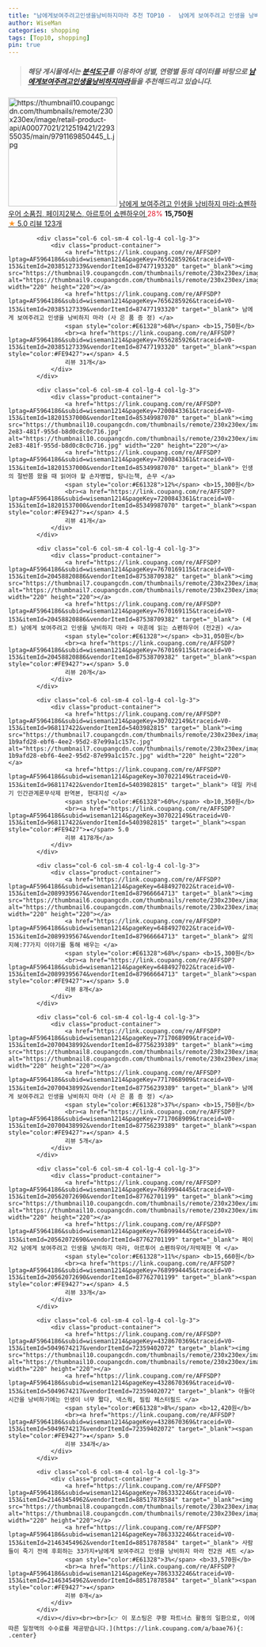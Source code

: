 ```yaml
---
title: "남에게보여주려고인생을낭비하지마라 추천 TOP10 -  남에게 보여주려고 인생을 낭비하지 마라:쇼펜하우어 소품집, 페이지2북스, 아르투어 쇼펜하우어 "
author: WiseMan
categories: shopping
tags: [Top10, shopping]
pin: true
---
```


> ##### 해당 게시물에서는 [**분석도구**](https://itemscout.io/)를 이용하여 **성별**, **연령별** 등의 데이터를 바탕으로 [**남에게보여주려고인생을낭비하지마라**](https://link.coupang.com/a/baae76)들을 추천해드리고 있습니다.
<div class="container"><div class="row">
            <div class="col-6 col-sm-4 col-lg-4 col-lg-3">
                <div class="product-container">
                    <a href="https://link.coupang.com/re/AFFSDP?lptag=AF5964186&subid=wiseman1214&pageKey=7660508291&traceid=V0-153&itemId=20407524211&vendorItemId=87537327580" target="_blank"><img src="https://thumbnail10.coupangcdn.com/thumbnails/remote/230x230ex/image/retail-product-api/A00077021/212519421/229355035/main/9791169850445_L.jpg" alt="https://thumbnail10.coupangcdn.com/thumbnails/remote/230x230ex/image/retail-product-api/A00077021/212519421/229355035/main/9791169850445_L.jpg" width="220" height="220"></a>
                    <a href="https://link.coupang.com/re/AFFSDP?lptag=AF5964186&subid=wiseman1214&pageKey=7660508291&traceid=V0-153&itemId=20407524211&vendorItemId=87537327580" target="_blank"> 남에게 보여주려고 인생을 낭비하지 마라:쇼펜하우어 소품집, 페이지2북스, 아르투어 쇼펜하우어 </a>
                    <span style="color:#E61328">28%</span> <b>15,750원</b>
                    <br><a href="https://link.coupang.com/re/AFFSDP?lptag=AF5964186&subid=wiseman1214&pageKey=7660508291&traceid=V0-153&itemId=20407524211&vendorItemId=87537327580" target="_blank"><span style="color:#FE9427">★</span> 5.0
                    리뷰 123개</a>
                </div>
            </div>
            
            <div class="col-6 col-sm-4 col-lg-4 col-lg-3">
                <div class="product-container">
                    <a href="https://link.coupang.com/re/AFFSDP?lptag=AF5964186&subid=wiseman1214&pageKey=7656285926&traceid=V0-153&itemId=20385127339&vendorItemId=87477193320" target="_blank"><img src="https://thumbnail9.coupangcdn.com/thumbnails/remote/230x230ex/image/vendor_inventory/4024/a27cd3a26545a5522acda3d57488f242a75071d33b53859bab126c44e469.jpg" alt="https://thumbnail9.coupangcdn.com/thumbnails/remote/230x230ex/image/vendor_inventory/4024/a27cd3a26545a5522acda3d57488f242a75071d33b53859bab126c44e469.jpg" width="220" height="220"></a>
                    <a href="https://link.coupang.com/re/AFFSDP?lptag=AF5964186&subid=wiseman1214&pageKey=7656285926&traceid=V0-153&itemId=20385127339&vendorItemId=87477193320" target="_blank"> 남에게 보여주려고 인생을 낭비하지 마라 (사 은 품 증 정) </a>
                    <span style="color:#E61328">68%</span> <b>15,750원</b>
                    <br><a href="https://link.coupang.com/re/AFFSDP?lptag=AF5964186&subid=wiseman1214&pageKey=7656285926&traceid=V0-153&itemId=20385127339&vendorItemId=87477193320" target="_blank"><span style="color:#FE9427">★</span> 4.5
                    리뷰 31개</a>
                </div>
            </div>
            
            <div class="col-6 col-sm-4 col-lg-4 col-lg-3">
                <div class="product-container">
                    <a href="https://link.coupang.com/re/AFFSDP?lptag=AF5964186&subid=wiseman1214&pageKey=7200843361&traceid=V0-153&itemId=18201537000&vendorItemId=85349987070" target="_blank"><img src="https://thumbnail10.coupangcdn.com/thumbnails/remote/230x230ex/image/retail/images/2023/03/16/10/9/629f0d9c-2e83-481f-955d-b8d0c8c0c716.jpg" alt="https://thumbnail10.coupangcdn.com/thumbnails/remote/230x230ex/image/retail/images/2023/03/16/10/9/629f0d9c-2e83-481f-955d-b8d0c8c0c716.jpg" width="220" height="220"></a>
                    <a href="https://link.coupang.com/re/AFFSDP?lptag=AF5964186&subid=wiseman1214&pageKey=7200843361&traceid=V0-153&itemId=18201537000&vendorItemId=85349987070" target="_blank"> 인생의 절반쯤 왔을 때 읽어야 할 손자병법, 탐나는책, 손무 </a>
                    <span style="color:#E61328">12%</span> <b>15,300원</b>
                    <br><a href="https://link.coupang.com/re/AFFSDP?lptag=AF5964186&subid=wiseman1214&pageKey=7200843361&traceid=V0-153&itemId=18201537000&vendorItemId=85349987070" target="_blank"><span style="color:#FE9427">★</span> 4.5
                    리뷰 41개</a>
                </div>
            </div>
            
            <div class="col-6 col-sm-4 col-lg-4 col-lg-3">
                <div class="product-container">
                    <a href="https://link.coupang.com/re/AFFSDP?lptag=AF5964186&subid=wiseman1214&pageKey=7670169115&traceid=V0-153&itemId=20458820886&vendorItemId=87538709382" target="_blank"><img src="https://thumbnail7.coupangcdn.com/thumbnails/remote/230x230ex/image/vendor_inventory/92d2/e2ab9c65b97cd27d889fbabc77b121f313c8e2f40f45ec685aaf0019b799.jpg" alt="https://thumbnail7.coupangcdn.com/thumbnails/remote/230x230ex/image/vendor_inventory/92d2/e2ab9c65b97cd27d889fbabc77b121f313c8e2f40f45ec685aaf0019b799.jpg" width="220" height="220"></a>
                    <a href="https://link.coupang.com/re/AFFSDP?lptag=AF5964186&subid=wiseman1214&pageKey=7670169115&traceid=V0-153&itemId=20458820886&vendorItemId=87538709382" target="_blank"> (세트) 남에게 보여주려고 인생을 낭비하지 마라 + 마흔에 읽는 쇼펜하우어 (전2권) </a>
                    <span style="color:#E61328"></span> <b>31,050원</b>
                    <br><a href="https://link.coupang.com/re/AFFSDP?lptag=AF5964186&subid=wiseman1214&pageKey=7670169115&traceid=V0-153&itemId=20458820886&vendorItemId=87538709382" target="_blank"><span style="color:#FE9427">★</span> 5.0
                    리뷰 20개</a>
                </div>
            </div>
            
            <div class="col-6 col-sm-4 col-lg-4 col-lg-3">
                <div class="product-container">
                    <a href="https://link.coupang.com/re/AFFSDP?lptag=AF5964186&subid=wiseman1214&pageKey=307022149&traceid=V0-153&itemId=968117422&vendorItemId=5403982815" target="_blank"><img src="https://thumbnail7.coupangcdn.com/thumbnails/remote/230x230ex/image/retail/images/3295499669579854-1b9afd28-ebf6-4ee2-95d2-87e99a1c157c.jpg" alt="https://thumbnail7.coupangcdn.com/thumbnails/remote/230x230ex/image/retail/images/3295499669579854-1b9afd28-ebf6-4ee2-95d2-87e99a1c157c.jpg" width="220" height="220"></a>
                    <a href="https://link.coupang.com/re/AFFSDP?lptag=AF5964186&subid=wiseman1214&pageKey=307022149&traceid=V0-153&itemId=968117422&vendorItemId=5403982815" target="_blank"> 데일 카네기 인간관계론무삭제 완역본, 현대지성 </a>
                    <span style="color:#E61328">60%</span> <b>10,350원</b>
                    <br><a href="https://link.coupang.com/re/AFFSDP?lptag=AF5964186&subid=wiseman1214&pageKey=307022149&traceid=V0-153&itemId=968117422&vendorItemId=5403982815" target="_blank"><span style="color:#FE9427">★</span> 5.0
                    리뷰 4178개</a>
                </div>
            </div>
            
            <div class="col-6 col-sm-4 col-lg-4 col-lg-3">
                <div class="product-container">
                    <a href="https://link.coupang.com/re/AFFSDP?lptag=AF5964186&subid=wiseman1214&pageKey=6484927022&traceid=V0-153&itemId=20899395674&vendorItemId=87966664713" target="_blank"><img src="https://thumbnail6.coupangcdn.com/thumbnails/remote/230x230ex/image/vendor_inventory/7d0b/dfd52db38ba29ebf7a1fa82602713d1f3f3613442ad016897f1ba1cbb6e7.jpg" alt="https://thumbnail6.coupangcdn.com/thumbnails/remote/230x230ex/image/vendor_inventory/7d0b/dfd52db38ba29ebf7a1fa82602713d1f3f3613442ad016897f1ba1cbb6e7.jpg" width="220" height="220"></a>
                    <a href="https://link.coupang.com/re/AFFSDP?lptag=AF5964186&subid=wiseman1214&pageKey=6484927022&traceid=V0-153&itemId=20899395674&vendorItemId=87966664713" target="_blank"> 삶의 지혜:77가지 이야기를 통해 배우는 </a>
                    <span style="color:#E61328">68%</span> <b>15,300원</b>
                    <br><a href="https://link.coupang.com/re/AFFSDP?lptag=AF5964186&subid=wiseman1214&pageKey=6484927022&traceid=V0-153&itemId=20899395674&vendorItemId=87966664713" target="_blank"><span style="color:#FE9427">★</span> 5.0
                    리뷰 8개</a>
                </div>
            </div>
            
            <div class="col-6 col-sm-4 col-lg-4 col-lg-3">
                <div class="product-container">
                    <a href="https://link.coupang.com/re/AFFSDP?lptag=AF5964186&subid=wiseman1214&pageKey=7717068909&traceid=V0-153&itemId=20700438992&vendorItemId=87756239389" target="_blank"><img src="https://thumbnail8.coupangcdn.com/thumbnails/remote/230x230ex/image/vendor_inventory/1bf0/9e80394db88a0311d3cd92dbb8bbc8675b094d87b8a9ee812244cb65dc5a.jpg" alt="https://thumbnail8.coupangcdn.com/thumbnails/remote/230x230ex/image/vendor_inventory/1bf0/9e80394db88a0311d3cd92dbb8bbc8675b094d87b8a9ee812244cb65dc5a.jpg" width="220" height="220"></a>
                    <a href="https://link.coupang.com/re/AFFSDP?lptag=AF5964186&subid=wiseman1214&pageKey=7717068909&traceid=V0-153&itemId=20700438992&vendorItemId=87756239389" target="_blank"> 남에게 보여주려고 인생을 낭비하지 마라 (사 은 품 증 정) </a>
                    <span style="color:#E61328">37%</span> <b>15,750원</b>
                    <br><a href="https://link.coupang.com/re/AFFSDP?lptag=AF5964186&subid=wiseman1214&pageKey=7717068909&traceid=V0-153&itemId=20700438992&vendorItemId=87756239389" target="_blank"><span style="color:#FE9427">★</span> 4.5
                    리뷰 5개</a>
                </div>
            </div>
            
            <div class="col-6 col-sm-4 col-lg-4 col-lg-3">
                <div class="product-container">
                    <a href="https://link.coupang.com/re/AFFSDP?lptag=AF5964186&subid=wiseman1214&pageKey=7689994445&traceid=V0-153&itemId=20562072690&vendorItemId=87762701199" target="_blank"><img src="https://thumbnail10.coupangcdn.com/thumbnails/remote/230x230ex/image/vendor_inventory/ae02/36799fffff5070d13bf7b380e3c852696d76b01e64329e5b25562a5715cb.png" alt="https://thumbnail10.coupangcdn.com/thumbnails/remote/230x230ex/image/vendor_inventory/ae02/36799fffff5070d13bf7b380e3c852696d76b01e64329e5b25562a5715cb.png" width="220" height="220"></a>
                    <a href="https://link.coupang.com/re/AFFSDP?lptag=AF5964186&subid=wiseman1214&pageKey=7689994445&traceid=V0-153&itemId=20562072690&vendorItemId=87762701199" target="_blank"> 페이지2 남에게 보여주려고 인생을 낭비하지 마라, 아르투어 쇼펜하우어/저박제헌 역 </a>
                    <span style="color:#E61328">11%</span> <b>15,660원</b>
                    <br><a href="https://link.coupang.com/re/AFFSDP?lptag=AF5964186&subid=wiseman1214&pageKey=7689994445&traceid=V0-153&itemId=20562072690&vendorItemId=87762701199" target="_blank"><span style="color:#FE9427">★</span> 4.5
                    리뷰 33개</a>
                </div>
            </div>
            
            <div class="col-6 col-sm-4 col-lg-4 col-lg-3">
                <div class="product-container">
                    <a href="https://link.coupang.com/re/AFFSDP?lptag=AF5964186&subid=wiseman1214&pageKey=4328670369&traceid=V0-153&itemId=5049674217&vendorItemId=72359402072" target="_blank"><img src="https://thumbnail10.coupangcdn.com/thumbnails/remote/230x230ex/image/vendor_inventory/9247/15fdba02b53f844a7e2e4155ac994de18d06512c9feb6121d5783895bc6e.jpg" alt="https://thumbnail10.coupangcdn.com/thumbnails/remote/230x230ex/image/vendor_inventory/9247/15fdba02b53f844a7e2e4155ac994de18d06512c9feb6121d5783895bc6e.jpg" width="220" height="220"></a>
                    <a href="https://link.coupang.com/re/AFFSDP?lptag=AF5964186&subid=wiseman1214&pageKey=4328670369&traceid=V0-153&itemId=5049674217&vendorItemId=72359402072" target="_blank"> 아들아 시간을 낭비하기에는 인생이 너무 짧다, 넥스웍, 필립 체스터필드 </a>
                    <span style="color:#E61328">8%</span> <b>12,420원</b>
                    <br><a href="https://link.coupang.com/re/AFFSDP?lptag=AF5964186&subid=wiseman1214&pageKey=4328670369&traceid=V0-153&itemId=5049674217&vendorItemId=72359402072" target="_blank"><span style="color:#FE9427">★</span> 5.0
                    리뷰 334개</a>
                </div>
            </div>
            
            <div class="col-6 col-sm-4 col-lg-4 col-lg-3">
                <div class="product-container">
                    <a href="https://link.coupang.com/re/AFFSDP?lptag=AF5964186&subid=wiseman1214&pageKey=7863332246&traceid=V0-153&itemId=21463454962&vendorItemId=88517878584" target="_blank"><img src="https://thumbnail8.coupangcdn.com/thumbnails/remote/230x230ex/image/vendor_inventory/1fab/28bb0ef92d51ace31d7a4aa47bb729d24f88e3caf6b3f83b8a54dc6d696d.jpg" alt="https://thumbnail8.coupangcdn.com/thumbnails/remote/230x230ex/image/vendor_inventory/1fab/28bb0ef92d51ace31d7a4aa47bb729d24f88e3caf6b3f83b8a54dc6d696d.jpg" width="220" height="220"></a>
                    <a href="https://link.coupang.com/re/AFFSDP?lptag=AF5964186&subid=wiseman1214&pageKey=7863332246&traceid=V0-153&itemId=21463454962&vendorItemId=88517878584" target="_blank"> 사람들이 죽기 전에 후회하는 33가지+남에게 보여주려고 인생을 낭비하지 마라 전2권 세트 </a>
                    <span style="color:#E61328">3%</span> <b>33,570원</b>
                    <br><a href="https://link.coupang.com/re/AFFSDP?lptag=AF5964186&subid=wiseman1214&pageKey=7863332246&traceid=V0-153&itemId=21463454962&vendorItemId=88517878584" target="_blank"><span style="color:#FE9427">★</span> 
                    리뷰 0개</a>
                </div>
            </div>
            </div></div><br><br>[👉 이 포스팅은 쿠팡 파트너스 활동의 일환으로, 이에 따른 일정액의 수수료를 제공받습니다.](https://link.coupang.com/a/baae76){: .center}